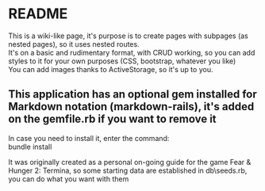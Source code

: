 # README <br />

This is a wiki-like page, it's purpose is to create pages with subpages (as nested pages), so it uses nested routes. <br />
It's on a basic and rudimentary format, with CRUD working, so you can add styles to it for your own purposes (CSS, bootstrap, whatever you like) <br />
You can add images thanks to ActiveStorage, so it's up to you. <br />

## This application has an optional gem installed for Markdown notation (markdown-rails), it's added on the gemfile.rb if you want to remove it<br />

In case you need to install it, enter the command: <br />
bundle install<br />

It was originally created as a personal on-going guide for the game Fear & Hunger 2: Termina, so some starting data are established in db\seeds.rb, <br />
you can do what you want with them
 
